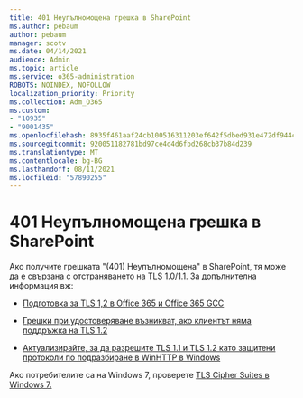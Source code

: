 ```yaml
---
title: 401 Неупълномощена грешка в SharePoint
ms.author: pebaum
author: pebaum
manager: scotv
ms.date: 04/14/2021
audience: Admin
ms.topic: article
ms.service: o365-administration
ROBOTS: NOINDEX, NOFOLLOW
localization_priority: Priority
ms.collection: Adm_O365
ms.custom:
- "10935"
- "9001435"
ms.openlocfilehash: 8935f461aaf24cb100516311203ef642f5dbed931e472df944c1cd7e72a8cf4e
ms.sourcegitcommit: 920051182781bd97ce4d4d6fbd268cb37b84d239
ms.translationtype: MT
ms.contentlocale: bg-BG
ms.lasthandoff: 08/11/2021
ms.locfileid: "57890255"
---
```

# <a name="401-unauthorized-error-in-sharepoint"></a>401 Неупълномощена грешка в SharePoint

Ако получите грешката "(401) Неупълномощена" в SharePoint, тя може да е свързана с отстраняването на TLS 1.0/1.1. За допълнителна информация вж:

- [Подготовка за TLS 1,2 в Office 365 и Office 365 GCC](https://docs.microsoft.com/microsoft-365/compliance/prepare-tls-1.2-in-office-365)

- [Грешки при удостоверяване възникват, ако клиентът няма поддръжка на TLS 1.2](https://docs.microsoft.com/sharepoint/troubleshoot/administration/authentication-errors-tls12-support)

- [Актуализирайте, за да разрешите TLS 1.1 и TLS 1.2 като защитени протоколи по подразбиране в WinHTTP в Windows](https://support.microsoft.com/topic/update-to-enable-tls-1-1-and-tls-1-2-as-default-secure-protocols-in-winhttp-in-windows-c4bd73d2-31d7-761e-0178-11268bb10392)

Ако потребителите са на Windows 7, проверете [TLS Cipher Suites в Windows 7.](https://docs.microsoft.com/windows/win32/secauthn/tls-cipher-suites-in-windows-7)